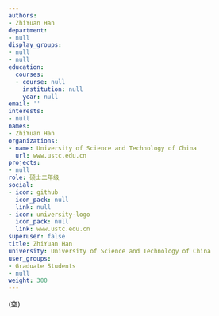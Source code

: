 ```yaml
---
authors:
- ZhiYuan Han
department:
- null
display_groups:
- null
- null
education:
  courses:
  - course: null
    institution: null
    year: null
email: ''
interests:
- null
names:
- ZhiYuan Han
organizations:
- name: University of Science and Technology of China
  url: www.ustc.edu.cn
projects:
- null
role: 硕士二年级
social:
- icon: github
  icon_pack: null
  link: null
- icon: university-logo
  icon_pack: null
  link: www.ustc.edu.cn
superuser: false
title: ZhiYuan Han
university: University of Science and Technology of China
user_groups:
- Graduate Students
- null
weight: 300
---
```


(空)
